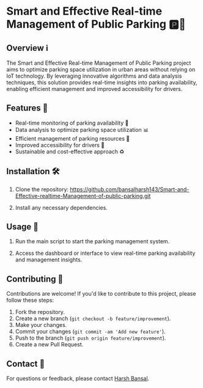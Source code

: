 # Smart and Effective Real-time Management of Public Parking 🅿️🚗

## Overview ℹ️
The Smart and Effective Real-time Management of Public Parking project aims to optimize parking space utilization in urban areas without relying on IoT technology. By leveraging innovative algorithms and data analysis techniques, this solution provides real-time insights into parking availability, enabling efficient management and improved accessibility for drivers.

## Features 🌟
- Real-time monitoring of parking availability 🚦
- Data analysis to optimize parking space utilization 📊
- Efficient management of parking resources 💼
- Improved accessibility for drivers 🚙
- Sustainable and cost-effective approach ♻️

## Installation 🛠️
1. Clone the repository:
    https://github.com/bansalharsh143/Smart-and-Effective-realtime-Management-of-public-parking.git

3. Install any necessary dependencies.

## Usage 🚀
1. Run the main script to start the parking management system.

2. Access the dashboard or interface to view real-time parking availability and management insights.

## Contributing 🤝
Contributions are welcome! If you'd like to contribute to this project, please follow these steps:
1. Fork the repository.
2. Create a new branch (`git checkout -b feature/improvement`).
3. Make your changes.
4. Commit your changes (`git commit -am 'Add new feature'`).
5. Push to the branch (`git push origin feature/improvement`).
6. Create a new Pull Request.

## Contact 📧
For questions or feedback, please contact [Harsh Bansal](bansalharsh143@gmail.com).
